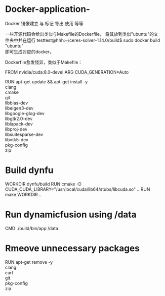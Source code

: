 # Docker-application-
Docker 镜像建立 与 标记 导出 使用 等等

一些开源代码会给出类似与Makefile的Dockerfile，
将其放到类似"ubuntu"的文件夹中并在运行
testtest@hhh:~/ceres-solver-1.14.0/build$   sudo docker build "ubuntu"  
即可生成对应的docker，

Dockerfile愈发怪异，类似于Makefile：

FROM nvidia/cuda:8.0-devel
ARG CUDA_GENERATION=Auto

RUN apt-get update && apt-get install -y \
    clang \
    cmake \
    git \
    libblas-dev \
    libeigen3-dev \
    libgoogle-glog-dev \
    libgtk2.0-dev \
    liblapack-dev \
    libproj-dev \
    libsuitesparse-dev \
    libvtk5-dev \
    pkg-config \
    zip
# Build dynfu
WORKDIR dynfu/build
RUN cmake -D CUDA_CUDA_LIBRARY="/usr/local/cuda/lib64/stubs/libcuda.so" ..
RUN make
WORKDIR ..

# Run dynamicfusion using /data
CMD ./build/bin/app /data

# Rmeove unnecessary packages
RUN apt-get remove -y \
    clang \
    curl \
    git \
    pkg-config \
    zip
